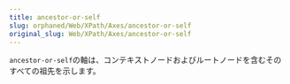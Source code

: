 ```yaml
---
title: ancestor-or-self
slug: orphaned/Web/XPath/Axes/ancestor-or-self
original_slug: Web/XPath/Axes/ancestor-or-self
---
```


`ancestor-or-self`の軸は、コンテキストノードおよびルートノードを含むそのすべての祖先を示します。
